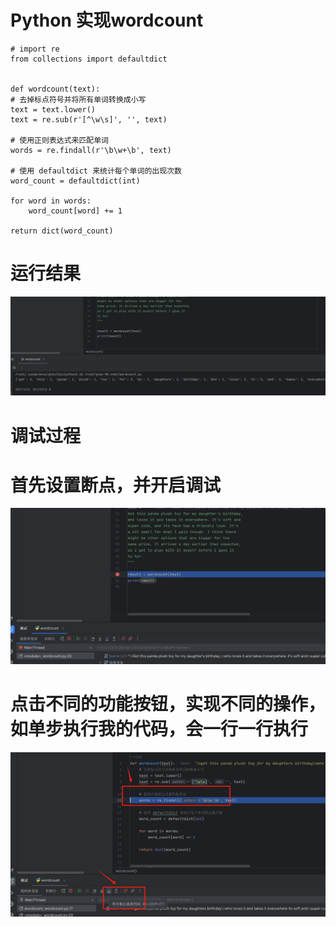 
# Python 实现wordcount
    # import re
    from collections import defaultdict


    def wordcount(text):
    # 去掉标点符号并将所有单词转换成小写
    text = text.lower()
    text = re.sub(r'[^\w\s]', '', text)

    # 使用正则表达式来匹配单词
    words = re.findall(r'\b\w+\b', text)

    # 使用 defaultdict 来统计每个单词的出现次数
    word_count = defaultdict(int)

    for word in words:
        word_count[word] += 1

    return dict(word_count)
# 运行结果
![GitHub Logo](./images/python_result.png)

# 调试过程
# 首先设置断点，并开启调试
![GitHub Logo](./images/断点.png)
# 点击不同的功能按钮，实现不同的操作，如单步执行我的代码，会一行一行执行
![GitHub Logo](./images/单步.png)

